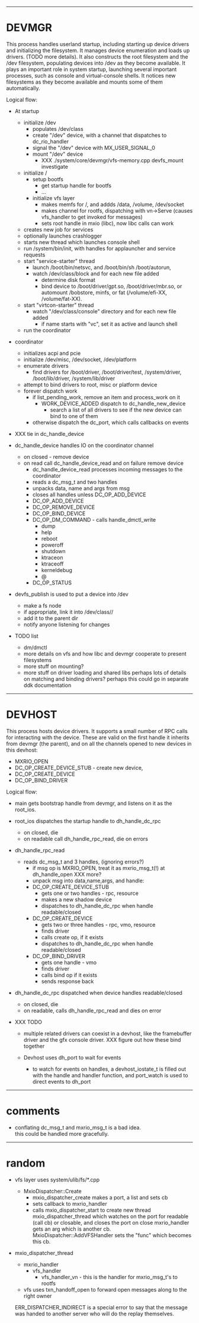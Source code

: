 ------
# DEVMGR

This process handles userland startup, including starting up
device drivers and initializing the filesystem.  It manages
device enumeration and loads up drivers. (TODO more details).
It also constructs the root filesystem and the /dev filesystem,
populating devices into /dev as they become available.  It
plays an important role in system startup, launching several
important processes, such as console and virtual-console shells.
It notices new filesystems as they become available and mounts
some of them automatically.

Logical flow:

- At startup
    - initialize /dev
        - populates /dev/class 
        - create "/dev" device, with a channel that dispatches to dc_rio_handler
        - signal the "/dev" device with MX_USER_SIGNAL_0
        - mount "/dev" device
            - XXX ./system/core/devmgr/vfs-memory.cpp devfs_mount investigate
    - initialize /
        - setup bootfs
            - get startup handle for bootfs
            - ...
        - initialize vfs layer 
            - makes memfs for /, and addds /data, /volume, /dev/socket
            - makes channel for rootfs, dispatching with vn->Serve (causes vfs_handler to get invoked for messages)
            - sets root handle in mxio (libc), now libc calls can work
    - creates new job for services
    - optionally launches crashlogger
    - starts new thread which launches console shell
    - run /system/bin/init, with handles for applauncher and service requests
    - start "service-starter" thread
        - launch /boot/bin/netsvc, and /boot/bin/sh /boot/autorun, 
        - watch /dev/class/block and for each new file added
            - determine disk format
            - bind device to /boot/driver/gpt.so, /boot/driver/mbr.so, or automount /bobstore, minfs, or fat (/volume/efi-XX, /volume/fat-XX).
    - start "virtcon-starter" thread
        - watch "/dev/class/console" directory and for each new file added
            - if name starts with "vc", set it as active and launch shell
    - run the coordinator
- coordinator
    - initializes acpi and pcie
    - initialize /dev/misc, /dev/socket, /dev/platform
    - enumerate drivers
        - find drivers for /boot/driver, /boot/driver/test, /system/driver, /boot/lib/driver, /system/lib/driver
    - attempt to bind drivers to root, misc or platform device
    - forever dispatch work
        - if list_pending_work, remove an item and process_work on it
            - WORK_DEVICE_ADDED dispatch to dc_handle_new_device
                - search a list of all drivers to see if the new device can bind to one of them
        - otherwise dispatch the dc_port, which calls callbacks on events
- XXX tie in dc_handle_device
- dc_handle_device handles IO on the coordinator channel
    - on closed - remove device
    - on read call dc_handle_device_read and on failure remove device
        - dc_handle_device_read processes incoming messages to the coordinator
        - reads a dc_msg_t and two handles
        - unpacks data, name and args from msg
        - closes all handles unless DC_OP_ADD_DEVICE
        - DC_OP_ADD_DEVICE
        - DC_OP_REMOVE_DEVICE
        - DC_OP_BIND_DEVICE
        - DC_OP_DM_COMMAND - calls handle_dmctl_write
            - dump
            - help
            - reboot
            - poweroff
            - shutdown
            - ktraceon
            - ktraceoff
            - kerneldebug
            - @<cmd>
        - DC_OP_STATUS
- devfs_publish is used to put a device into /dev
    - make a fs node
    - if appropriate, link it into /dev/class/<proto>/
    - add it to the parent dir
    - notify anyone listening for changes

- TODO list
    - dm/dmctl
    - more details on vfs and how libc and devmgr cooperate to present filesystems
    - more stuff on mounting?
    - more stuff on driver loading and shared libs perhaps lots of details on matching and binding drivers?  perhaps this could go in separate ddk documentation 


------
# DEVHOST

This process hosts device drivers.  It supports a small number of RPC
calls for interacting with the device.  These are valid on the first
handle it inherits from devmgr (the parent), and on all the channels
opened to new devices in this devhost:

- MXRIO_OPEN
- DC_OP_CREATE_DEVICE_STUB - create new device,
- DC_OP_CREATE_DEVICE
- DC_OP_BIND_DRIVER

Logical flow:

- main gets bootstrap handle from devmgr, and listens on it as the root_ios.
- root_ios dispatches the startup handle to dh_handle_dc_rpc
    - on closed, die
    - on readable call dh_handle_rpc_read, die on errors

- dh_handle_rpc_read
    - reads dc_msg_t and 3 handles, (ignoring errors?)
        - if msg op is MXRIO_OPEN, treat it as mxrio_msg_t(!) at dh_handle_open XXX more?
        - unpack msg into data,name,args, and handle:
        - DC_OP_CREATE_DEVICE_STUB
            - gets one or two handles - rpc, resource
            - makes a new shadow device 
            - dispatches to dh_handle_dc_rpc when handle readable/closed
        - DC_OP_CREATE_DEVICE
            - gets two or three handles - rpc, vmo, resource
            - finds driver
            - calls create op, if it exists
            - dispatches to dh_handle_dc_rpc when handle readable/closed
        - DC_OP_BIND_DRIVER
            - gets one handle - vmo
            - finds driver
            - calls bind op if it exists
            - sends response back
- dh_handle_dc_rpc dispatched when device handles readable/closed
    - on closed, die
    - on readable, calls dh_handle_rpc_read and dies on error

- XXX TODO
    - multiple related drivers can coexist in a devhost, like the framebuffer driver and the gfx console driver.  XXX figure out how these bind together


    - Devhost uses dh_port to wait for events
        - to watch for events on handles, a devhost_iostate_t is filled out with the handle and handler function, and port_watch is used to direct events to dh_port

------------
# comments
- conflating dc_msg_t and mxrio_msg_t is a bad idea.  
  this could be handled more gracefully.


------
# random
- vfs layer uses system/ulib/fs/*.cpp
    - MxioDispatcher::Create
        - mxio_dispatcher_create makes a port, a list and sets cb
        - sets callback to mxrio_handler
        - calls mxio_dispatcher_start to create new thread mxio_dispatcher_thread which watches on the port for readable (call cb) or closable, and closes the port on close
 mxrio_handler gets an arg which is another cb.
    MxioDispatcher::AddVFSHandler sets the "func" which becomes this cb.

- mxio_dispatcher_thread
    - mxrio_handler
        - vfs_handler
            - vfs_handler_vn - this is the handler for mxrio_msg_t's to rootfs
    - vfs uses txn_handoff_open to forward open messages along to the right owner

   ERR_DISPATCHER_INDIRECT is a special error to say that the
      message was handed to another server who will do the replay
      themselves.
